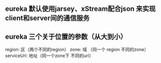 eureka 默认使用jarsey、xStream配合json 来实现client和server间的通信服务
---
eureka 三个关于位置的参数（从大到小）
----
region: 区（两个不同的region）
zone:   域  （同一个 region 不同的zone）
serviceUrl: 地址（同一个zone下 不同的url）

